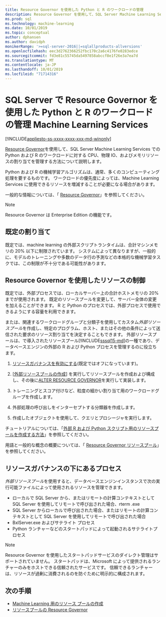 ```yaml
---
title: Resource Governor を使用した Python と R のワークロードの管理
description: Resource Governor を使用して、SQL Server Machine Learning Services での Python および R のワークロードに対する CPU、物理 IO、およびメモリリソースの割り当てを管理する方法について説明します。
ms.prod: sql
ms.technology: machine-learning
ms.date: 10/01/2019
ms.topic: conceptual
author: dphansen
ms.author: davidph
monikerRange: '>=sql-server-2016||=sqlallproducts-allversions'
ms.openlocfilehash: eec3d2762366252fbc170c2a6c4176fe0283edce
ms.sourcegitcommit: fd3e81c55745da5497858abccf8e1f26e3a7ea7d
ms.translationtype: MT
ms.contentlocale: ja-JP
ms.lasthandoff: 10/01/2019
ms.locfileid: "71714316"
---
```

# <a name="manage-python-and-r-workloads-with-resource-governor-in-sql-server-machine-learning-services"></a>SQL Server で Resource Governor を使用した Python と R のワークロードの管理 Machine Learning Services
[!INCLUDE[appliesto-ss-xxxx-xxxx-xxx-md-winonly](../../includes/appliesto-ss-xxxx-xxxx-xxx-md-winonly.md)]

[Resource Governor](../../relational-databases/resource-governor/resource-governor.md)を使用して、SQL Server Machine Learning Services での Python および R のワークロードに対する CPU、物理 IO、およびメモリリソースの割り当てを管理する方法について説明します。

Python および R の機械学習アルゴリズムは、通常、多くのコンピューティング処理を要するものです。 ワークロードの優先度によっては、Machine Learning Services に使用できるリソースを増減することが必要になる場合があります。

一般的な情報については、「 [Resource Governor](../../relational-databases/resource-governor/resource-governor.md)」を参照してください。

> [!NOTE] 
> Resource Governor は Enterprise Edition の機能です。

## <a name="default-allocations"></a>既定の割り当て

既定では、machine learning の外部スクリプトランタイムは、合計マシンメモリの 20% 以下に制限されています。 システムによって異なりますが、一般的に、モデルのトレーニングや多数のデータ行の予測などの本格的な機械学習タスクでは、この制限が不十分である可能性があります。 

## <a name="use-resource-governor-to-control-resourcing"></a>Resource Governor を使用したリソースの制御
 
既定では、外部プロセスでは、ローカルサーバー上の合計ホストメモリの 20% までが使用されます。 既定のリソースプールを変更して、サーバー全体の変更を加えることができます。 R と Python のプロセスでは、外部プロセスで使用できるようにする容量を利用できます。

または、関連するワークロードグループと分類子を使用してカスタム*外部リソースプール*を作成し、特定のプログラム、ホスト、またはその他の条件によって送信された要求のリソース割り当てを決定することもできます。 外部リソースプールは、で導入されたリソースプール[!INCLUDE[sssql15-md](../../includes/sssql15-md.md)]の一種であり、データベースエンジンの外部の R および Python プロセスを管理するのに役立ちます。

1. [リソースガバナンスを有効にする](https://docs.microsoft.com/sql/relational-databases/resource-governor/enable-resource-governor)(既定ではオフになっています)。

2. [[外部リソースプールの作成](https://docs.microsoft.com/sql/t-sql/statements/create-external-resource-pool-transact-sql)] を実行してリソースプールを作成および構成し、その後に[ALTER RESOURCE GOVERNOR](https://docs.microsoft.com/sql/t-sql/statements/alter-resource-governor-transact-sql)を実行して実装します。

3. トレーニングとスコア付けなど、粒度の細かい割り当て用のワークロードグループを作成します。

4. 外部処理の呼び出しをインターセプトする分類器を作成します。

5. 作成したオブジェクトを使用して、クエリとプロシージャを実行します。

チュートリアルについては、「[外部 R および Python スクリプト用のリソースプールを作成する方法](../../advanced-analytics/r/how-to-create-a-resource-pool-for-r.md)」を参照してください。

用語と一般的な概念の概要については、「 [Resource Governor リソースプール](../../relational-databases/resource-governor/resource-governor-resource-pool.md)」を参照してください。

## <a name="processes-under-resource-governance"></a>リソースガバナンスの下にあるプロセス
  
 *外部リソースプール*を使用すると、データベースエンジンインスタンスで次の実行可能ファイルによって使用されるリソースを管理できます。

+ ローカルで SQL Server から、またはリモートの計算コンテキストとして SQL Server を使用してリモートで呼び出された場合、rterm .exe
+ SQL Server からローカルで呼び出された場合、またはリモートの計算コンテキストとして SQL Server を使用してリモートで呼び出された場合
+ BxlServer.exe およびサテライト プロセス
+ Python ランチャーなどのスタートパッドによって起動されるサテライトプロセス
  
> [!NOTE]
> Resource Governor を使用したスタートパッドサービスのダイレクト管理はサポートされていません。 スタートパッドは、Microsoft によって提供されるランチャーのみをホストできる信頼されたサービスです。 信頼できるランチャーは、リソースが過剰に消費されるのを防ぐために明示的に構成されます。
  
## <a name="next-steps"></a>次の手順

+ [Machine Learning 用のリソース プールの作成](create-external-resource-pool.md)
+ [リソースプールの Resource Governor](../../relational-databases/resource-governor/resource-governor-resource-pool.md)
